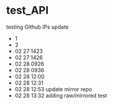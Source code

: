 # test_API
testing GIthub IPs
update


* 1
* 2
* 02 27 1423
* 02 27 1426
* 02 28 0926
* 02 28 0936
* 02 28 12:00
* 02 28 12:31 
* 02 28 12:53 update mirror repo
* 02 28 13:32 adding raw/mirrored test
